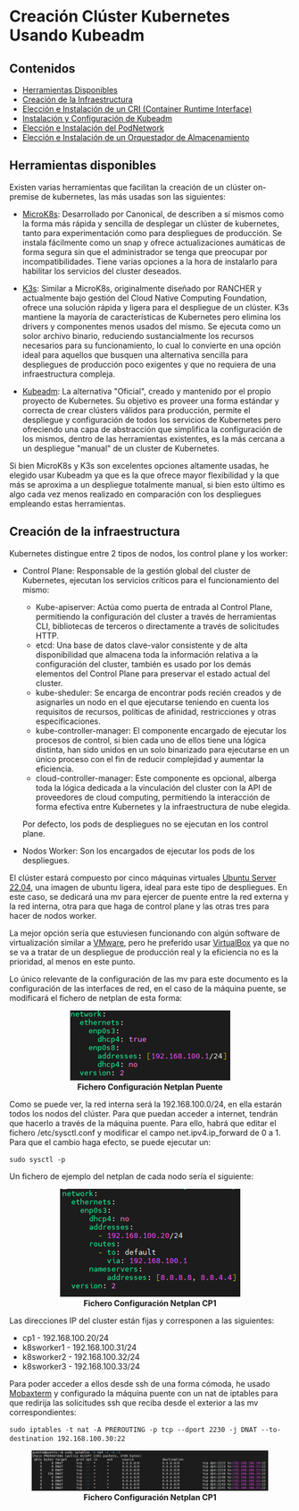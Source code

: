 
# Creación Clúster Kubernetes Usando Kubeadm

## Contenidos

- [Herramientas Disponibles](#herramientas-disponibles)
- [Creación de la Infraestructura](#creación-de-la-infraestructura)
- [Elección e Instalación de un CRI (Container Runtime Interface)]()
- [Instalación y Configuración de Kubeadm]()
- [Elección e Instalación del PodNetwork]()
- [Elección e Instalación de un Orquestador de Almacenamiento]()

## Herramientas disponibles

Existen varias herramientas que facilitan la creación de un clúster on-premise de kubernetes, las más usadas son las siguientes:

- [MicroK8s](https://microk8s.io): Desarrollado por Canonical, de describen a sí mismos como la forma más rápida y sencilla de desplegar un clúster de kubernetes, tanto para experimentación como para despliegues de producción. Se instala fácilmente como un snap y ofrece actualizaciones aumáticas de forma segura sin que el administrador se tenga que preocupar por incompatibilidades. Tiene varias opciones a la hora de instalarlo para habilitar los servicios del cluster deseados.

- [K3s](https://k3s.io): Similar a MicroK8s, originalmente diseñado por RANCHER y actualmente bajo gestión del Cloud Native Computing Foundation, ofrece una solución rápida y ligera para el despliegue de un clúster. K3s mantiene la mayoría de características de Kubernetes pero elimina los drivers y componentes menos usados del mismo. Se ejecuta como un solor archivo binario, reduciendo sustancialmente los recursos necesarios para su funcionamiento, lo cual lo convierte en una opción ideal para aquellos que busquen una alternativa sencilla para despliegues de producción poco exigentes y que no requiera de una infraestructura compleja. 

- [Kubeadm](https://kubernetes.io/docs/reference/setup-tools/kubeadm/): La alternativa "Oficial", creado y mantenido por el propio proyecto de Kubernetes. Su objetivo es proveer una forma estándar y correcta de crear clústers válidos para producción, permite el despliegue y configuración de todos los servicios de Kubernetes pero ofreciendo una capa de abstracción que simplifica la configuración de los mismos, dentro de las herramientas existentes, es la más cercana a un despliegue "manual" de un cluster de Kubernetes.

Si bien MicroK8s y K3s son excelentes opciones altamente usadas, he elegido usar Kubeadm ya que es la que ofrece mayor flexibilidad y la que más se aproxima a un despliegue totalmente manual, si bien esto último es algo cada vez menos realizado en comparación con los despliegues empleando estas herramientas.

## Creación de la infraestructura

Kubernetes distingue entre 2 tipos de nodos, los control plane y los worker:

-  Control Plane: Responsable de la gestión global del cluster de Kubernetes, ejecutan los servicios críticos para el funcionamiento del mismo:
    - Kube-apiserver: Actúa como puerta de entrada al Control Plane, permitiendo la configuración del cluster a través de herramientas CLI, bibliotecas de terceros o directamente a través de solicitudes HTTP.
    - etcd: Una base de datos clave-valor consistente y de alta disponibilidad que almacena toda la información relativa a la configuración del cluster, también es usado por los demás elementos del Control Plane para preservar el estado actual del cluster. 
    - kube-sheduler: Se encarga de encontrar pods recién creados y de asignarles un nodo en el que ejecutarse teniendo en cuenta los requisitos de recursos, políticas de afinidad, restricciones y otras especificaciones.
    - kube-controller-manager: El componente encargado de ejecutar los procesos de control, si bien cada uno de ellos tiene una lógica distinta, han sido unidos en un solo binarizado para ejecutarse en un único proceso con el fin de reducir complejidad y aumentar la eficiencia.
    - cloud-controller-manager:  Este componente es opcional, alberga toda la lógica dedicada a la vinculación del cluster con la API de proveedores de cloud computing, permitiendo la interacción de forma efectiva entre Kubernetes y la infraestructura de nube elegida.

    Por defecto, los pods de despliegues no se ejecutan en los control plane.

- Nodos Worker: Son los encargados de ejecutar los pods de los despliegues. 

El clúster estará compuesto por cinco máquinas virtuales [Ubuntu Server 22.04](https://ubuntu.com/download/server), una imagen de ubuntu ligera, ideal para este tipo de despliegues. En este caso, se dedicará una mv para ejercer de puente entre la red externa y la red interna, otra para que haga de control plane y las otras tres para hacer de nodos worker. 

La mejor opción sería que estuviesen funcionando con algún software de virtualización similar a [VMware](https://www.vmware.com), pero he preferido usar [VirtualBox](https://www.virtualbox.org) ya que no se va a tratar de un despliegue de producción real y la eficiencia no es la prioridad, al menos en este punto. 

Lo único relevante de la configuración de las mv para este documento es la configuración de las interfaces de red, en el caso de la máquina puente, se modificará el fichero de netplan de esta forma:

<figure align="center">
  <img src="./images/netplan_puente.PNG" alt="Fichero de configuración Netplan" title="Fichero Netplan">
  <figcaption><strong>Fichero Configuración Netplan Puente</strong></figcaption>
</figure>

Como se puede ver, la red interna será la 192.168.100.0/24, en ella estarán todos los nodos del clúster. Para que puedan acceder a internet, tendrán que hacerlo a través de la máquina puente. Para ello, habrá que editar el fichero /etc/sysctl.conf y modificar el campo net.ipv4.ip_forward de 0 a 1.  
Para que el cambio haga efecto, se puede ejecutar un:

```
sudo sysctl -p
```

Un fichero de ejemplo del netplan de cada nodo sería el siguiente:

<figure align="center">
  <img src="./images/netplan_cp1.PNG" alt="Fichero de configuración Netplan" title="Fichero Netplan">
  <figcaption><strong>Fichero Configuración Netplan CP1</strong></figcaption>
</figure>

Las direcciones IP del cluster están fijas y corresponen a las siguientes:
 - cp1 - 192.168.100.20/24
 - k8sworker1 - 192.168.100.31/24
 - k8sworker2 - 192.168.100.32/24
 - k8sworker3 - 192.168.100.33/24

Para poder acceder a ellos desde ssh de una forma cómoda, he usado [Mobaxterm](https://mobaxterm.mobatek.net) y configurado la máquina puente con un nat de  iptables para que redirija las solicitudes ssh que reciba desde el exterior a las mv correspondientes:

```
sudo iptables -t nat -A PREROUTING -p tcp --dport 2230 -j DNAT --to-destination 192.168.100.30:22
```

<figure align="center">
  <img src="./images/iptables_nat_puente.PNG" alt="Fichero de configuración Netplan" title="Fichero Netplan">
  <figcaption><strong>Fichero Configuración Netplan CP1</strong></figcaption>
</figure>